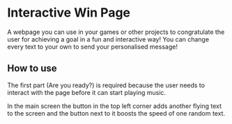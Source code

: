 # Interactive Win Page
A webpage you can use in your games or other projects to congratulate the user for achieving a goal in a fun and interactive way! You can change every text to your own to send your personalised message!
## How to use
The first part (Are you ready?) is required because the user needs to interact with the page before it can start playing music.

In the main screen the button in the top left corner adds another flying text to the screen and the button next to it boosts the speed of one random text.

